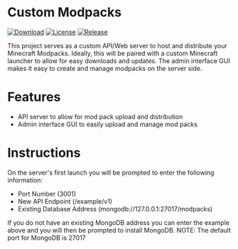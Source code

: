 # Custom Modpacks
[![Download](https://img.shields.io/badge/Download-Here-A62045?style=for-the-badge)](https://github.com/crazy-thing/custom-modpacks/releases/download/v1.0.0-alpha/Custom.Modpacks.zip) [![License](https://img.shields.io/badge/License-MIT-DB50DF?style=for-the-badge)](https://github.com/crazy-thing/custom-modpacks/blob/main/LICENSE) [![Release](https://img.shields.io/badge/Release-v.1.0.0--aplha-A126FA?style=for-the-badge)](https://github.com/crazy-thing/custom-modpacks/releases/tag/v1.0.0-alpha)

This project serves as a custom API/Web server to host and distribute your Minecraft Modpacks. Ideally, this will be paired with a custom Minecraft launcher to allow for easy downloads and updates. The admin interface GUI makes it easy to create and manage modpacks on the server side.

# Features
- API server to allow for mod pack upload and distribution
- Admin interface GUI to easily upload and manage mod packs

# Instructions
On the server's first launch you will be prompted to enter the following information:
  - Port Number (3001)
  - New API Endpoint (/example/v1)
  - Existing Database Address (mongodb://127.0.0.1:27017/modpacks)

If you do not have an existing MongoDB address you can enter the example above and you will then be prompted to install MongoDB.
  NOTE: The default port for MongoDB is 27017 
